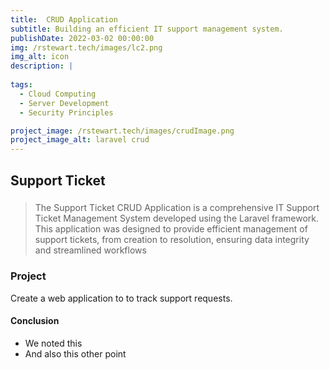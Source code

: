 ```yaml
---
title:  CRUD Application
subtitle: Building an efficient IT support management system.
publishDate: 2022-03-02 00:00:00
img: /rstewart.tech/images/lc2.png
img_alt: icon
description: |
 
tags:
  - Cloud Computing
  - Server Development
  - Security Principles

project_image: /rstewart.tech/images/crudImage.png
project_image_alt: laravel crud
---
```



## Support Ticket

###
>
> The Support Ticket CRUD Application is a comprehensive IT Support Ticket Management System developed using the Laravel framework. This application was designed to provide efficient management of support tickets, from creation to resolution, ensuring data integrity and streamlined workflows

### Project

Create a web application to to track support requests.

#### Conclusion

- We noted this
- And also this other point
